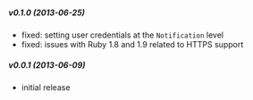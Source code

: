 ##### v0.1.0 (2013-06-25) #####
* fixed: setting user credentials at the `Notification` level
* fixed: issues with Ruby 1.8 and 1.9 related to HTTPS support

##### v0.0.1 (2013-06-09) #####
* initial release
